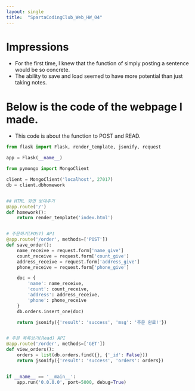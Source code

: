 ```yaml
---
layout: single
title:  "SpartaCodingClub_Web_HW_04"
---
```


# Impressions
- For the first time, I knew that the function of simply posting a sentence would be so concrete.
- The ability to save and load seemed to have more potential than just taking notes.

# Below is the code of the webpage I made.
- This code is about the function to POST and READ.

```python
from flask import Flask, render_template, jsonify, request

app = Flask(__name__)

from pymongo import MongoClient

client = MongoClient('localhost', 27017)
db = client.dbhomework


## HTML 화면 보여주기
@app.route('/')
def homework():
    return render_template('index.html')


# 주문하기(POST) API
@app.route('/order', methods=['POST'])
def save_order():
    name_receive = request.form['name_give']
    count_receive = request.form['count_give']
    address_receive = request.form['address_give']
    phone_receive = request.form['phone_give']

    doc = {
        'name': name_receive,
        'count': count_receive,
        'address': address_receive,
        'phone': phone_receive
    }
    db.orders.insert_one(doc)

    return jsonify({'result': 'success', 'msg': '주문 완료!'})


# 주문 목록보기(Read) API
@app.route('/order', methods=['GET'])
def view_orders():
    orders = list(db.orders.find({}, {'_id': False}))
    return jsonify({'result': 'success', 'orders': orders})


if __name__ == '__main__':
    app.run('0.0.0.0', port=5000, debug=True)
```
